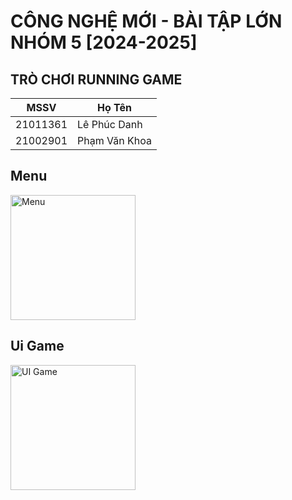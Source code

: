 # CÔNG NGHỆ MỚI - BÀI TẬP LỚN NHÓM 5 [2024-2025]
## TRÒ CHƠI RUNNING GAME

| MSSV      | Họ Tên             |
|-----------|--------------------|
| 21011361  | Lê Phúc Danh       |
| 21002901  | Phạm Văn Khoa      |

## Menu
<img src="https://github.com/user-attachments/assets/c572ae4a-c867-42b9-95ee-201a785386c8" alt="Menu" width="200">

## Ui Game
<img src="https://github.com/user-attachments/assets/2e28e26e-755a-4d2b-85c5-7064e7eb667c" alt="UI Game" width="200">
